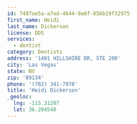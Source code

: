 ```yaml
---
id: 7497ae5a-a7ed-4644-9a6f-856b19f32975
first_name: Heidi
last_name: Dickerson
license: DDS
services:
  - dentist
category: Dentists
address: '1401 HILLSHIRE DR, STE 200'
city: 'Las Vegas'
state: NV
zip: '89134'
phone: '(702) 341-7978'
title: 'Heidi Dickerson'
_geoloc:
  lng: -115.31207
  lat: 36.204548
---
```

